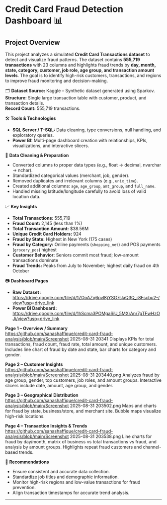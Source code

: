 # Credit Card Fraud Detection Dashboard 📊
## Project Overview
This project analyzes a simulated **Credit Card Transactions dataset** to detect and visualize fraud patterns. The dataset contains **555,719 transactions** with 23 columns and highlights fraud trends by **day, month, state, category, customer, job role, age group, and transaction amount levels**. The goal is to identify high-risk customers, transactions, and regions to improve fraud monitoring and decision-making.

🗂 **Dataset Source:** Kaggle – Synthetic dataset generated using Sparkov.  
**Structure:** Single large transaction table with customer, product, and transaction details.  
**Record Count:** 555,719 transactions.

🛠 **Tools & Technologies**  
- **SQL Server / T-SQL:** Data cleaning, type conversions, null handling, and exploratory queries.  
- **Power BI:** Multi-page dashboard creation with relationships, KPIs, visualizations, and interactive slicers.  

🧹 **Data Cleaning & Preparation**  
- Converted columns to proper data types (e.g., float → decimal, nvarchar → nchar).  
- Standardized categorical values (merchant, job, gender).  
- Removed duplicates and irrelevant columns (e.g., `unix_time`).  
- Created additional columns: `age`, `age_group`, `amt_group`, and `full_name`.  
- Handled missing latitude/longitude carefully to avoid loss of valid location data.  

📈 **Key Insights**
- **Total Transactions:** 555,719  
- **Fraud Count:** 2,145 (less than 1%)  
- **Total Transaction Amount:** $38.56M  
- **Unique Credit Card Holders:** 924  
- **Fraud by State:** Highest in New York (175 cases)  
- **Fraud by Category:** Online payments (`shopping_net`) and POS payments (`grocery_pos`) highest  
- **Customer Behavior:** Seniors commit most fraud; low-amount transactions dominate  
- **Fraud Trends:** Peaks from July to November; highest daily fraud on 4th October  

📷 **Dashboard Pages**
- **Raw Dataset :** https://drive.google.com/file/d/1ZOoAZq6pvlKjYSG7slaQ3Q_r8Fscbu2-/view?usp=drive_link 
- **Power BI Dashboard:** https://drive.google.com/file/d/1hScma3POMgaSiU_5MXrAnr7gTFwHzOJi/view?usp=drive_link  

**Page 1 – Overview / Summary**  
https://github.com/sanashaffique/credit-card-fraud-analysis/blob/main/Screenshot 2025-08-31 20341
Displays KPIs for total transactions, fraud count, fraud rate, total amount, and unique customers. Includes line chart of fraud by date and state, bar charts for category and gender.  

**Page 2 – Customer Insights**  
https://github.com/sanashaffique/credit-card-fraud-analysis/blob/main/Screenshot 2025-08-31 203440.png
Analyzes fraud by age group, gender, top customers, job roles, and amount groups. Interactive slicers include date, amount, age group, and gender.  

**Page 3 – Geographical Distribution**  
https://github.com/sanashaffique/credit-card-fraud-analysis/blob/main/Screenshot 2025-08-31 203502.png
Maps and charts for fraud by state, business/store, and merchant site. Bubble maps visualize high-risk locations.  

**Page 4 – Transaction Insights & Trends**  
https://github.com/sanashaffique/credit-card-fraud-analysis/blob/main/Screenshot 2025-08-31 203538.png
Line charts for fraud by day/month, matrix of business vs total transactions vs fraud, and analysis by amount groups. Highlights repeat fraud customers and channel-based trends.  

📌 **Recommendations**
- Ensure consistent and accurate data collection.  
- Standardize job titles and demographic information.  
- Monitor high-risk regions and low-value transactions for fraud prevention.  
- Align transaction timestamps for accurate trend analysis.

---
